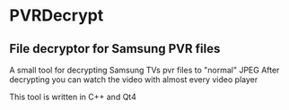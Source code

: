 # PVRDecrypt
## File decryptor for Samsung PVR files

A small tool for decrypting Samsung TVs pvr files to "normal" JPEG
After decrypting you can watch the video with almost every video player

This tool is written in C++ and Qt4
